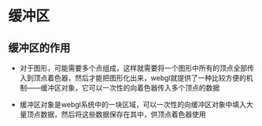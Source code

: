 # 缓冲区

## 缓冲区的作用

+ 对于图形，可能需要多个点组成，这样就需要将一个图形中所有的顶点全部传入到顶点着色器，然后才能把图形化出来，webgl就提供了一种比较方便的机制——缓冲区对象，它可以一次性的向着色器传入多个顶点的数据

+ 缓冲区对象是webgl系统中的一块区域，可以一次性的向缓冲区对象中填入大量顶点数据，然后将这些数据保存在其中，供顶点着色器使用
